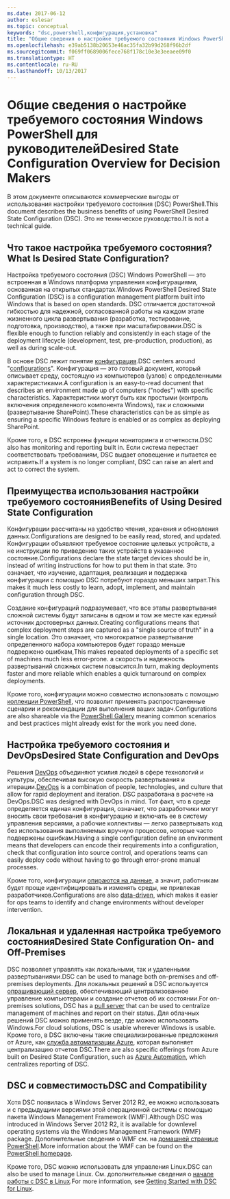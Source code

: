 ```yaml
---
ms.date: 2017-06-12
author: eslesar
ms.topic: conceptual
keywords: "dsc,powershell,конфигурация,установка"
title: "Общие сведения о настройке требуемого состояния Windows PowerShell для руководителей"
ms.openlocfilehash: e39ab5138b20653e46ac35fa32b99d268f96b2df
ms.sourcegitcommit: f069ff0689006fece768f178c10e3e3eeaee09f0
ms.translationtype: HT
ms.contentlocale: ru-RU
ms.lasthandoff: 10/13/2017
---
```

# <a name="desired-state-configuration-overview-for-decision-makers"></a><span data-ttu-id="a62f5-103">Общие сведения о настройке требуемого состояния Windows PowerShell для руководителей</span><span class="sxs-lookup"><span data-stu-id="a62f5-103">Desired State Configuration Overview for Decision Makers</span></span>

<span data-ttu-id="a62f5-104">В этом документе описываются коммерческие выгоды от использования настройки требуемого состояния (DSC) PowerShell.</span><span class="sxs-lookup"><span data-stu-id="a62f5-104">This document describes the business benefits of using PowerShell Desired State Configuration (DSC).</span></span> <span data-ttu-id="a62f5-105">Это не техническое руководство.</span><span class="sxs-lookup"><span data-stu-id="a62f5-105">It is not a technical guide.</span></span>

## <a name="what-is-desired-state-configuration"></a><span data-ttu-id="a62f5-106">Что такое настройка требуемого состояния?</span><span class="sxs-lookup"><span data-stu-id="a62f5-106">What Is Desired State Configuration?</span></span>

<span data-ttu-id="a62f5-107">Настройка требуемого состояния (DSC) Windows PowerShell — это встроенная в Windows платформа управления конфигурациями, основанная на открытых стандартах.</span><span class="sxs-lookup"><span data-stu-id="a62f5-107">Windows PowerShell Desired State Configuration (DSC) is a configuration management platform built into Windows that is based on open standards.</span></span> <span data-ttu-id="a62f5-108">DSC отличается достаточной гибкостью для надежной, согласованной работы на каждом этапе жизненного цикла развертывания (разработка, тестирование, подготовка, производство), а также при масштабировании.</span><span class="sxs-lookup"><span data-stu-id="a62f5-108">DSC is flexible enough to function reliably and consistently in each stage of the deployment lifecycle (development, test, pre-production, production), as well as during scale-out.</span></span> 

<span data-ttu-id="a62f5-109">В основе DSC лежит понятие [конфигурация](https://msdn.microsoft.com/en-us/powershell/dsc/configurations).</span><span class="sxs-lookup"><span data-stu-id="a62f5-109">DSC centers around "[configurations](https://msdn.microsoft.com/en-us/powershell/dsc/configurations)".</span></span>
<span data-ttu-id="a62f5-110">Конфигурация — это готовый документ, который описывает среду, состоящую из компьютеров (узлов) с определенными характеристиками.</span><span class="sxs-lookup"><span data-stu-id="a62f5-110">A configuration is an easy-to-read document that describes an environment made up of computers ("nodes") with specific characteristics.</span></span> <span data-ttu-id="a62f5-111">Характеристики могут быть как простыми (контроль включения определенного компонента Windows), так и сложными (развертывание SharePoint).</span><span class="sxs-lookup"><span data-stu-id="a62f5-111">These characteristics can be as simple as ensuring a specific Windows feature is enabled or as complex as deploying SharePoint.</span></span> 

<span data-ttu-id="a62f5-112">Кроме того, в DSC встроены функции мониторинга и отчетности.</span><span class="sxs-lookup"><span data-stu-id="a62f5-112">DSC also has monitoring and reporting built in.</span></span> <span data-ttu-id="a62f5-113">Если система перестает соответствовать требованиям, DSC выдает оповещение и пытается ее исправить.</span><span class="sxs-lookup"><span data-stu-id="a62f5-113">If a system is no longer compliant, DSC can raise an alert and act to correct the system.</span></span> 

## <a name="benefits-of-using-desired-state-configuration"></a><span data-ttu-id="a62f5-114">Преимущества использования настройки требуемого состояния</span><span class="sxs-lookup"><span data-stu-id="a62f5-114">Benefits of Using Desired State Configuration</span></span>

<span data-ttu-id="a62f5-115">Конфигурации рассчитаны на удобство чтения, хранения и обновления данных.</span><span class="sxs-lookup"><span data-stu-id="a62f5-115">Configurations are designed to be easily read, stored, and updated.</span></span> <span data-ttu-id="a62f5-116">Конфигурации объявляют требуемое состояние целевых устройств, а не инструкции по приведению таких устройств в указанное состояние.</span><span class="sxs-lookup"><span data-stu-id="a62f5-116">Configurations declare the state target devices should be in, instead of writing instructions for how to put them in that state.</span></span> <span data-ttu-id="a62f5-117">Это означает, что изучение, адаптация, реализация и поддержка конфигурации с помощью DSC потребуют гораздо меньших затрат.</span><span class="sxs-lookup"><span data-stu-id="a62f5-117">This makes it much less costly to learn, adopt, implement, and maintain configuration through DSC.</span></span> 

<span data-ttu-id="a62f5-118">Создание конфигураций подразумевает, что все этапы развертывания сложной системы будут записаны в одном и том же месте как единый источник достоверных данных.</span><span class="sxs-lookup"><span data-stu-id="a62f5-118">Creating configurations means that complex deployment steps are captured as a "single source of truth" in a single location.</span></span> <span data-ttu-id="a62f5-119">Это означает, что многократное развертывание определенного набора компьютеров будет гораздо меньше подвержено ошибкам,</span><span class="sxs-lookup"><span data-stu-id="a62f5-119">This makes repeated deployments of a specific set of machines much less error-prone.</span></span> <span data-ttu-id="a62f5-120">а скорость и надежность развертываний сложных систем повысится.</span><span class="sxs-lookup"><span data-stu-id="a62f5-120">In turn, making deployments faster and more reliable which enables a quick turnaround on complex deployments.</span></span>

<span data-ttu-id="a62f5-121">Кроме того, конфигурации можно совместно использовать с помощью [коллекции PowerShell](https://powershellgallery.com), что позволит применять распространенные сценарии и рекомендации для выполнения ваших задач.</span><span class="sxs-lookup"><span data-stu-id="a62f5-121">Configurations are also shareable via the [PowerShell Gallery](https://powershellgallery.com) meaning common scenarios and best practices might already exist for the work you need done.</span></span>


## <a name="desired-state-configuration-and-devops"></a><span data-ttu-id="a62f5-122">Настройка требуемого состояния и DevOps</span><span class="sxs-lookup"><span data-stu-id="a62f5-122">Desired State Configuration and DevOps</span></span>

<span data-ttu-id="a62f5-123">Решения [DevOps](http://blogs.technet.com/b/ashleymcglone/archive/2015/11/20/devops-for-n00bs-ie-windows-people.aspx) объединяют усилия людей в сфере технологий и культуры, обеспечивая высокую скорость развертывания и итерации.</span><span class="sxs-lookup"><span data-stu-id="a62f5-123">[DevOps](http://blogs.technet.com/b/ashleymcglone/archive/2015/11/20/devops-for-n00bs-ie-windows-people.aspx) is a combination of people, technologies, and culture that allow for rapid deployment and iteration.</span></span> <span data-ttu-id="a62f5-124">DSC разработана в расчете на DevOps.</span><span class="sxs-lookup"><span data-stu-id="a62f5-124">DSC was designed with DevOps in mind.</span></span> <span data-ttu-id="a62f5-125">Тот факт, что в среде определяется единая конфигурация, означает, что разработчики могут вносить свои требования в конфигурацию и включать ее в систему управления версиями, а рабочие коллективы — легко развертывать код без использования выполняемых вручную процессов, которые часто подвержены ошибкам.</span><span class="sxs-lookup"><span data-stu-id="a62f5-125">Having a single configuration define an environment means that developers can encode their requirements into a configuration, check that configuration into source control, and operations teams can easily deploy code without having to go through error-prone manual processes.</span></span> 

<span data-ttu-id="a62f5-126">Кроме того, конфигурации [опираются на данные](https://msdn.microsoft.com/en-us/powershell/dsc/configdata), а значит, работникам будет проще идентифицировать и изменять среды, не привлекая разработчиков.</span><span class="sxs-lookup"><span data-stu-id="a62f5-126">Configurations are also [data-driven](https://msdn.microsoft.com/en-us/powershell/dsc/configdata), which makes it easier for ops teams to identify and change environments without developer intervention.</span></span> 

## <a name="desired-state-configuration-on--and-off-premises"></a><span data-ttu-id="a62f5-127">Локальная и удаленная настройка требуемого состояния</span><span class="sxs-lookup"><span data-stu-id="a62f5-127">Desired State Configuration On- and Off-Premises</span></span>

<span data-ttu-id="a62f5-128">DSC позволяет управлять как локальными, так и удаленными развертываниями.</span><span class="sxs-lookup"><span data-stu-id="a62f5-128">DSC can be used to manage both on-premises and off-premises deployments.</span></span> <span data-ttu-id="a62f5-129">Для локальных решений в DSC используется [опрашивающий сервер](https://msdn.microsoft.com/en-us/powershell/dsc/pullserver), обеспечивающий централизованное управление компьютерами и создание отчетов об их состоянии.</span><span class="sxs-lookup"><span data-stu-id="a62f5-129">For on-premises solutions, DSC has a [pull server](https://msdn.microsoft.com/en-us/powershell/dsc/pullserver) that can be used to centralize management of machines and report on their status.</span></span> <span data-ttu-id="a62f5-130">Для облачных решений DSC можно применять везде, где можно использовать Windows.</span><span class="sxs-lookup"><span data-stu-id="a62f5-130">For cloud solutions, DSC is usable wherever Windows is usable.</span></span> <span data-ttu-id="a62f5-131">Кроме того, в DSC включены такие специализированные предложения от Azure, как [служба автоматизации Azure](https://azure.microsoft.com/en-us/documentation/services/automation/), которая выполняет централизацию отчетов DSC.</span><span class="sxs-lookup"><span data-stu-id="a62f5-131">There are also specific offerings from Azure built on Desired State Configuration, such as [Azure Automation](https://azure.microsoft.com/en-us/documentation/services/automation/), which centralizes reporting of DSC.</span></span> 

## <a name="dsc-and-compatibility"></a><span data-ttu-id="a62f5-132">DSC и совместимость</span><span class="sxs-lookup"><span data-stu-id="a62f5-132">DSC and Compatibility</span></span>

<span data-ttu-id="a62f5-133">Хотя DSC появилась в Windows Server 2012 R2, ее можно использовать и с предыдущими версиями этой операционной системы с помощью пакета Windows Management Framework (WMF).</span><span class="sxs-lookup"><span data-stu-id="a62f5-133">Although DSC was introduced in Windows Server 2012 R2, it is available for downlevel operating systems via the Windows Management Framework (WMF) package.</span></span> <span data-ttu-id="a62f5-134">Дополнительные сведения о WMF см. на [домашней странице PowerShell](https://msdn.microsoft.com/en-us/powershell/).</span><span class="sxs-lookup"><span data-stu-id="a62f5-134">More information about the WMF can be found on the [PowerShell homepage](https://msdn.microsoft.com/en-us/powershell/).</span></span> 

<span data-ttu-id="a62f5-135">Кроме того, DSC можно использовать для управления Linux.</span><span class="sxs-lookup"><span data-stu-id="a62f5-135">DSC can also be used to manage Linux.</span></span> <span data-ttu-id="a62f5-136">См. дополнительные сведения о [начале работы с DSC в Linux](https://msdn.microsoft.com/en-us/powershell/dsc/lnxgettingstarted).</span><span class="sxs-lookup"><span data-stu-id="a62f5-136">For more information, see [Getting Started with DSC for Linux](https://msdn.microsoft.com/en-us/powershell/dsc/lnxgettingstarted).</span></span>

